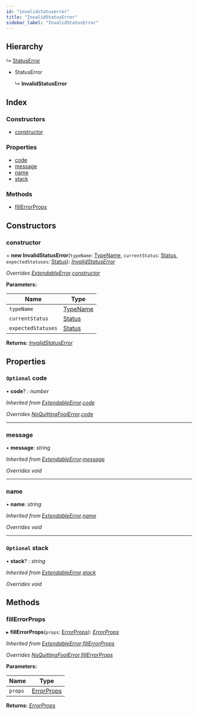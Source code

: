 ```yaml
---
id: "invalidstatuserror"
title: "InvalidStatusError"
sidebar_label: "InvalidStatusError"
---
```


## Hierarchy

  ↳ [StatusError](statuserror.md)

* StatusError

  ↳ **InvalidStatusError**

## Index

### Constructors

* [constructor](invalidstatuserror.md#constructor)

### Properties

* [code](invalidstatuserror.md#optional-code)
* [message](invalidstatuserror.md#message)
* [name](invalidstatuserror.md#name)
* [stack](invalidstatuserror.md#optional-stack)

### Methods

* [fillErrorProps](invalidstatuserror.md#fillerrorprops)

## Constructors

###  constructor

\+ **new InvalidStatusError**(`typeName`: [TypeName](../modules/types.md#typename), `currentStatus`: [Status](../modules/types.md#status), `expectedStatuses`: [Status](../modules/types.md#status)): *[InvalidStatusError](invalidstatuserror.md)*

*Overrides [ExtendableError](extendableerror.md).[constructor](extendableerror.md#constructor)*

**Parameters:**

Name | Type |
------ | ------ |
`typeName` | [TypeName](../modules/types.md#typename) |
`currentStatus` | [Status](../modules/types.md#status) |
`expectedStatuses` | [Status](../modules/types.md#status) |

**Returns:** *[InvalidStatusError](invalidstatuserror.md)*

## Properties

### `Optional` code

• **code**? : *number*

*Inherited from [ExtendableError](extendableerror.md).[code](extendableerror.md#optional-code)*

*Overrides [NoQuittingFoolError](noquittingfoolerror.md).[code](noquittingfoolerror.md#optional-code)*

___

###  message

• **message**: *string*

*Inherited from [ExtendableError](extendableerror.md).[message](extendableerror.md#message)*

*Overrides void*

___

###  name

• **name**: *string*

*Inherited from [ExtendableError](extendableerror.md).[name](extendableerror.md#name)*

*Overrides void*

___

### `Optional` stack

• **stack**? : *string*

*Inherited from [ExtendableError](extendableerror.md).[stack](extendableerror.md#optional-stack)*

*Overrides void*

## Methods

###  fillErrorProps

▸ **fillErrorProps**(`props`: [ErrorProps](../modules/types.md#errorprops)): *[ErrorProps](../modules/types.md#errorprops)*

*Inherited from [ExtendableError](extendableerror.md).[fillErrorProps](extendableerror.md#fillerrorprops)*

*Overrides [NoQuittingFoolError](noquittingfoolerror.md).[fillErrorProps](noquittingfoolerror.md#fillerrorprops)*

**Parameters:**

Name | Type |
------ | ------ |
`props` | [ErrorProps](../modules/types.md#errorprops) |

**Returns:** *[ErrorProps](../modules/types.md#errorprops)*
